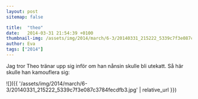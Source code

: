 ```yaml
---
layout: post
sitemap: false

title:  "theo"
date:   2014-03-31 21:54:39 +0100
thumbnail-img: /assets/img/2014/march/6-3/20140331_215222_5339c7f3e087c3784fecdfb3.jpg
author: Eva
tags: ["2014"]
---
```


Jag tror Theo tränar upp sig inför om han nånsin skulle bli utekatt. Så här skulle han kamouflera sig:

![]({{ '/assets/img/2014/march/6-3/20140331_215222_5339c7f3e087c3784fecdfb3.jpg'  | relative_url }})

